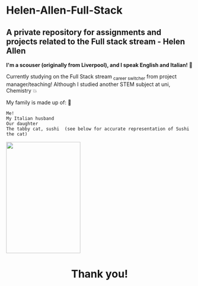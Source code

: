 # Helen-Allen-Full-Stack

## A private repository for assignments and projects related to the Full stack stream - Helen Allen 

**I'm a scouser (originally from Liverpool), and I speak English and Italian!** :speech_balloon:

Currently studying on the Full Stack stream <sub>career switcher</sub> from project manager/teaching!
Although I studied another STEM subject at uni, Chemistry :boom:

My family is made up of: :smiling_face_with_three_hearts:
```
Me!
My Italian husband
Our daughter
The tabby cat, sushi  (see below for accurate representation of Sushi the cat)
```
<img src="https://i.pinimg.com/736x/94/a8/d6/94a8d60c5f5dbed03a1f72c0c79680ff.jpg" width="200" height="300">


# <p align="center"> Thank you!</p>
